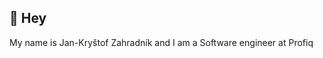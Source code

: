 ## 👋 Hey
My name is Jan-Kryštof Zahradník and I am a Software engineer at Profiq 
<!--
**KrystofJan/KrystofJan** is a ✨ _special_ ✨ repository because its `README.md` (this file) appears on your GitHub profile.

Here are some ideas to get you started:

- 🔭 I’m currently working on ...
- 🌱 I’m currently learning ...
- 👯 I’m looking to collaborate on ...
- 🤔 I’m looking for help with ...
- 💬 Ask me about ...
- 📫 How to reach me: ...
- 😄 Pronouns: ...
- ⚡ Fun fact: ...


![profiq_2_logo](https://github.com/user-attachments/assets/ee7780ca-18d2-4e73-ae7e-fe45c6a352b3)

-->
